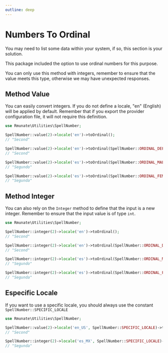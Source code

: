 ```yaml
---
outline: deep
---
```


# Numbers To Ordinal

You may need to list some data within your system, if so, this section is your solution.

This package included the option to use ordinal numbers for this purpose.

You can only use this method with integers, remember to ensure that the value meets this type, otherwise we may have unexpected responses.

## Method Value

You can easily convert integers. If you do not define a locale, "en" (English) will be applied by default. Remember that if you export the provider configuration file, it will not require this definition.

```php
use Rmunate\Utilities\SpellNumber;

SpellNumber::value(2)->locale('en')->toOrdinal();
// "Second"

SpellNumber::value(2)->locale('en')->toOrdinal(SpellNumber::ORDINAL_DEFAULT);
// "Second"

SpellNumber::value(2)->locale('es')->toOrdinal(SpellNumber::ORDINAL_MALE);
// "Segundo"

SpellNumber::value(2)->locale('es')->toOrdinal(SpellNumber::ORDINAL_FEMALE);
// "Segunda"
```

## Method Integer

You can also rely on the `Integer` method to define that the input is a new integer.
Remember to ensure that the input value is of type `int`.

```php
use Rmunate\Utilities\SpellNumber;

SpellNumber::integer(2)->locale('en')->toOrdinal();
// "Second"

SpellNumber::integer(2)->locale('en')->toOrdinal(SpellNumber::ORDINAL_DEFAULT);
// "Second"

SpellNumber::integer(2)->locale('es')->toOrdinal(SpellNumber::ORDINAL_MALE);
// "Segundo"

SpellNumber::integer(2)->locale('es')->toOrdinal(SpellNumber::ORDINAL_FEMALE);
// "Segunda"
```

## Especific Locale

If you want to use a specific locale, you should always use the constant `SpellNumber::SPECIFIC_LOCALE`

```php
use Rmunate\Utilities\SpellNumber;

SpellNumber::value(2)->locale('en_US', SpellNumber::SPECIFIC_LOCALE)->toOrdinal();
// "Second"

SpellNumber::integer(2)->locale('es_MX', SpellNumber::SPECIFIC_LOCALE)->toOrdinal(SpellNumber::ORDINAL_FEMALE)
// "Segunda"
```